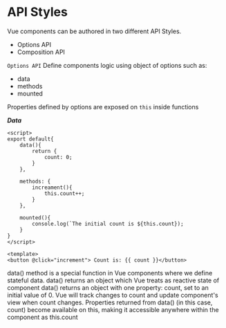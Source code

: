# API Styles

Vue components can be authored in two different API Styles.

- Options API
- Composition API

<code>Options API</code>
Define components logic using object of options such as:

- data
- methods
- mounted

Properties defined by options are exposed on <code>this</code> inside functions

**_Data_**

```
<script>
export default{
    data(){
        return {
            count: 0;
        }
    },

    methods: {
        increament(){
            this.count++;
        }
    },

    mounted(){
        console.log(`The initial count is ${this.count});
    }
}
</script>

<template>
<button @click="increment"> Count is: {{ count }}</button>
```

data() method is a special function in Vue components where we define stateful data.
data() returns an object which Vue treats as reactive state of component
data() returns an object with one property: count, set to an initial value of 0.
Vue will track changes to count and update component's view when count changes. Properties returned from data() (in this case, count) become available on this, making it accessible anywhere within the component as this.count
